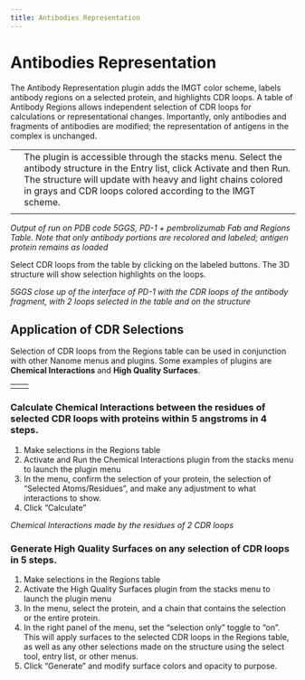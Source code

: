 ```yaml
---
title: Antibodies Representation
---
```


# Antibodies Representation

The Antibody Representation plugin adds the IMGT color scheme, labels antibody regions on a selected protein, and highlights CDR loops.  A table of Antibody Regions allows independent selection of CDR loops for calculations or representational changes.  Importantly, only antibodies and fragments of antibodies are modified; the representation of antigens in the complex is unchanged.

<table>
<tr>
<td><vimg src="plugins-page/antibodies/image1.png"/></td><td>The plugin is accessible through the stacks menu.   Select the antibody structure in the Entry list, click Activate and then Run.   The structure will update with heavy and light chains colored in grays and CDR loops colored according to the IMGT scheme.</td>
</tr>
<tr>
<td><vimg src="plugins-page/antibodies/image4.png" /></td>
<td><vimg src="plugins-page/antibodies/image7.png" /></td>
</tr>
</table>

*Output of run on PDB code 5GGS, PD-1 + pembrolizumab Fab and Regions Table. Note that only antibody portions are recolored and labeled; antigen protein remains as loaded*

Select CDR loops from the table by clicking on the labeled buttons.  The 3D structure will show selection highlights on the loops.

<vimg src="plugins-page/antibodies/image10.png" width="100%"/>

*5GGS close up of the interface of PD-1 with the CDR loops of the antibody fragment, with 2 loops selected in the table and on the structure*


## Application of CDR Selections
Selection of CDR loops from the Regions table can be used in conjunction with other Nanome menus and plugins. Some examples of plugins are **Chemical Interactions** and **High Quality Surfaces**.

<table>
<tr>
<td><vimg src="plugins-page/antibodies/image9.png" /></td>
<td><vimg src="plugins-page/antibodies/image6.png" /></td>
</tr>
</table>

### Calculate **Chemical Interactions** between the residues of selected CDR loops with proteins within 5 angstroms in 4 steps.  
<vimg src="plugins-page/antibodies/image8.png" />

1.  Make selections in the Regions table
2.  Activate and Run the Chemical Interactions plugin from the stacks menu to launch the plugin menu
3.  In the menu, confirm the selection of your protein, the selection of “Selected Atoms/Residues”, and make any adjustment to what interactions to show.
4.  Click “Calculate”

<vimg src="plugins-page/antibodies/image10.png" />

*Chemical Interactions made by the residues of 2 CDR loops*

### Generate High Quality Surfaces on any selection of CDR loops  in 5 steps.

1.  Make selections in the Regions table
2.  Activate the High Quality Surfaces plugin from the stacks menu to launch the plugin menu
3.  In the menu, select the protein, and a chain that contains the selection or the entire protein.
4.  In the right panel of the menu, set the “selection only” toggle to “on”.  This will apply surfaces to the selected CDR loops in the Regions table, as well as any other selections made on the structure using the select tool, entry list, or other menus.  
5.  Click “Generate” and modify surface colors and opacity to purpose.

<vimg src="plugins-page/antibodies/image5.png" />

